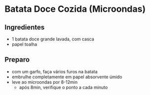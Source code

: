 # Batata Doce Cozida (Microondas)

## Ingredientes
- 1 batata doce grande lavada, com casca
- papel toalha

## Preparo
- com um garfo, faça vários furos na batata
- embrulhe completamente em papel absorvente úmido
- leve ao microondas por 8-12min
    - após 8min, verifique o ponto a cada minuto